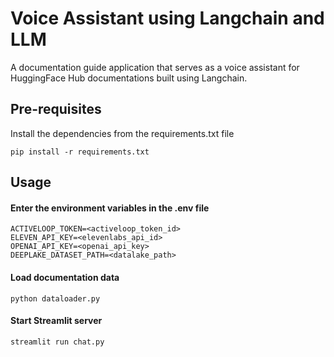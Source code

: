 # Voice Assistant using Langchain and LLM

A documentation guide application that serves as a voice assistant for HuggingFace Hub documentations built using Langchain.

## Pre-requisites

Install the dependencies from the requirements.txt file

```
pip install -r requirements.txt
```

## Usage

#### Enter the environment variables in the .env file

```
ACTIVELOOP_TOKEN=<activeloop_token_id>
ELEVEN_API_KEY=<elevenlabs_api_id>
OPENAI_API_KEY=<openai_api_key>
DEEPLAKE_DATASET_PATH=<datalake_path>
```

#### Load documentation data

```
python dataloader.py
```

#### Start Streamlit server

```
streamlit run chat.py
```
